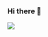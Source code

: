 ### Hi there 👋

<!--
**ossamagana/ossamagana** is a ✨ _special_ ✨ repository because its `README.md` (this file) appears on your GitHub profile.

Here are some ideas to get you started:

- 🔭 I’m currently working on ...
- 🌱 I’m currently learning ...
- 👯 I’m looking to collaborate on ...
- 🤔 I’m looking for help with ...
- 💬 Ask me about ...
- 📫 How to reach me: ...
- 😄 Pronouns: ...
- ⚡ Fun fact: ...
-->

![](https://github-readme-stats-7jfovhk12-ossamagana.vercel.app/api?username=ossamagana&count_private=true&include_all_commits=true&show_icons=true&hide_border=true&theme=nord)
